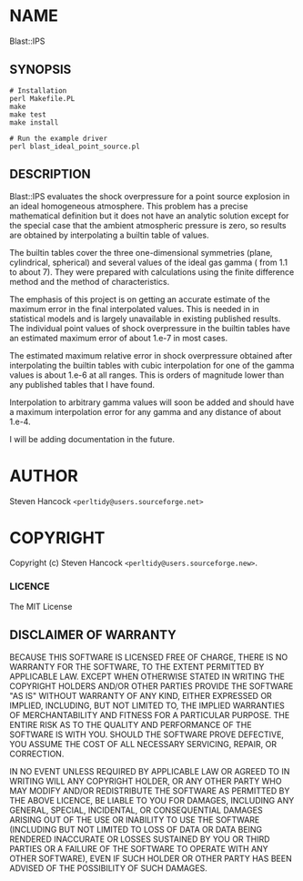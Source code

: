 # NAME

Blast::IPS

## SYNOPSIS

    # Installation
    perl Makefile.PL
    make
    make test
    make install

    # Run the example driver
    perl blast_ideal_point_source.pl


## DESCRIPTION

Blast::IPS evaluates the shock overpressure for a point source explosion in an
ideal homogeneous atmosphere.  This problem has a precise mathematical
definition but it does not have an analytic solution except for the special
case that the ambient atmospheric pressure is zero, so results are obtained by
interpolating a builtin table of values.

The builtin tables cover the three one-dimensional symmetries (plane,
cylindrical, spherical) and several values of the ideal gas gamma ( from 1.1 to
about 7).  They were prepared with calculations using the finite difference
method and the method of characteristics.  

The emphasis of this project is on getting an accurate estimate of the maximum
error in the final interpolated values.  This is needed in in statistical
models and is largely unavailable in existing published results. The individual
point values of shock overpressure in the builtin tables have an estimated
maximum error of about 1.e-7 in most cases.

The estimated maximum relative error in shock overpressure obtained after
interpolating the builtin tables with cubic interpolation for one of the gamma
values is about 1.e-6 at all ranges. This is orders of magnitude lower than any
published tables that I have found.

Interpolation to arbitrary gamma values will soon be added and should have 
a maximum interpolation error for any gamma and any distance of about 1.e-4.

I will be adding documentation in the future. 

# AUTHOR

Steven Hancock  `<perltidy@users.sourceforge.net>`

# COPYRIGHT

Copyright (c) Steven Hancock `<perltidy@users.sourceforge.new>`.

### LICENCE

The MIT License

## DISCLAIMER OF WARRANTY

BECAUSE THIS SOFTWARE IS LICENSED FREE OF CHARGE, THERE IS NO WARRANTY
FOR THE SOFTWARE, TO THE EXTENT PERMITTED BY APPLICABLE LAW. EXCEPT WHEN
OTHERWISE STATED IN WRITING THE COPYRIGHT HOLDERS AND/OR OTHER PARTIES
PROVIDE THE SOFTWARE "AS IS" WITHOUT WARRANTY OF ANY KIND, EITHER
EXPRESSED OR IMPLIED, INCLUDING, BUT NOT LIMITED TO, THE IMPLIED
WARRANTIES OF MERCHANTABILITY AND FITNESS FOR A PARTICULAR PURPOSE. THE
ENTIRE RISK AS TO THE QUALITY AND PERFORMANCE OF THE SOFTWARE IS WITH
YOU. SHOULD THE SOFTWARE PROVE DEFECTIVE, YOU ASSUME THE COST OF ALL
NECESSARY SERVICING, REPAIR, OR CORRECTION.

IN NO EVENT UNLESS REQUIRED BY APPLICABLE LAW OR AGREED TO IN WRITING
WILL ANY COPYRIGHT HOLDER, OR ANY OTHER PARTY WHO MAY MODIFY AND/OR
REDISTRIBUTE THE SOFTWARE AS PERMITTED BY THE ABOVE LICENCE, BE
LIABLE TO YOU FOR DAMAGES, INCLUDING ANY GENERAL, SPECIAL, INCIDENTAL,
OR CONSEQUENTIAL DAMAGES ARISING OUT OF THE USE OR INABILITY TO USE
THE SOFTWARE (INCLUDING BUT NOT LIMITED TO LOSS OF DATA OR DATA BEING
RENDERED INACCURATE OR LOSSES SUSTAINED BY YOU OR THIRD PARTIES OR A
FAILURE OF THE SOFTWARE TO OPERATE WITH ANY OTHER SOFTWARE), EVEN IF
SUCH HOLDER OR OTHER PARTY HAS BEEN ADVISED OF THE POSSIBILITY OF
SUCH DAMAGES.
